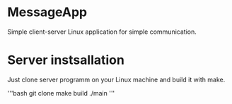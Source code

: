 # MessageApp
Simple client-server Linux application for simple communication.


# Server instsallation
Just clone server programm on your Linux machine and build it with make.

'''bash
git clone 
make build
./main
'''
